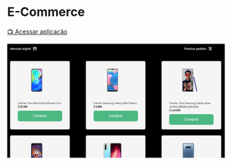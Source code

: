 # E-Commerce

[📺 Acessar aplicação](https://nerd00f.github.io/E-Commerce)

![foto](https://github.com/nerd0000/E-Commerce/blob/master/foto.jpg)
